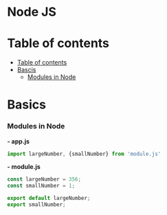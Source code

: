 # Node JS

# Table of contents

- [Table of contents](#table-of-contents)
- [Bascis](#basics)
  - [Modules in Node](#modules-in-node)

# Basics
### Modules in Node

**- app.js**
```JavaScript
import largeNumber, {smallNumber} from 'module.js'
```
**- module.js**
```JavaScript
const largeNumber = 356;
const smallNumber = 1;

export default largeNumber;
export smallNumber;
```
